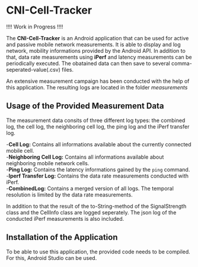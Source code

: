 # CNI-Cell-Tracker
!!!! Work in Progress !!!!

The **CNI-Cell-Tracker** is an Android application that can be used for active and passive mobile network measurements. It is able to display and log network, mobility informations provided by the Android API. In addition to that, data rate measurements using **iPerf** and latency measurements can be periodically executed. The obatained data can then save to several comma-seperated-value(.csv) files.

An extensive measurement campaign has been conducted with the help of this application. The resulting logs are located in the folder *measurements*
## Usage of the Provided Measurement Data
The measurement data consits of three different log types: the combined log, the cell log, the neighboring cell log, the ping log and the iPerf transfer log. 

-__Cell Log:__ Contains all informations available about the currently connected mobile cell.  
-**Neighboring Cell Log:** Contains all informations available about neighboring mobile network cells.  
-**Ping Log:** Contains the latency informations gained by the `ping` command.  
-**Iperf Transfer Log:** Contains the data rate measurements conducted with iPerf.  
-**CombinedLog:** Contains a merged version of all logs. The temporal resolution is limited by the data rate measurements.  

In addition to that the result of the to-String-method of the SignalStrength class and the CellInfo class are logged seperately. The json log of the conducted iPerf measurements is also included.

## Installation of the Application
To be able to use this application, the provided code needs to be compiled. For this, Android Studio can be used. 



